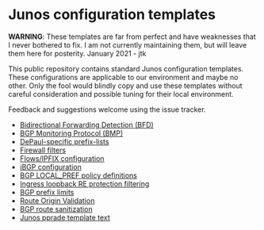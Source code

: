 # Junos configuration templates

**WARNING**: These templates are far from perfect and have weaknesses that
I never bothered to fix. I am not currently maintaining them, but will
leave them here for posterity. January 2021 - jtk

This public repository contains standard Junos configuration templates.
These configurations are applicable to our environment and maybe no
other.  Only the fool would blindly copy and use these templates
without careful consideration and possible tuning for their local
environment.

Feedback and suggestions welcome using the issue tracker.

* [Bidirectional Forwarding Detection (BFD)](bfd.conf)
* [BGP Monitoring Protocol (BMP)](bmp.conf)
* [DePaul-specific prefix-lists](depaul.conf)
* [Firewall filters](firewall.conf)
* [Flows/IPFIX configuration](flows.md)
* [iBGP configuration](ibgp.conf)
* [BGP LOCAL_PREF policy definitions](localpref.conf)
* [Ingress loopback RE protection filtering](loopback.conf)
* [BGP prefix limits](prefix-limit.conf)
* [Route Origin Validation](rov.conf)
* [BGP route sanitization](sanitize.conf)
* [Junos pprade template text](upgrade.template.txt)
